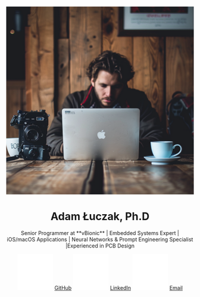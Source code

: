 ![img-full-width](./images/pic.png)


# <center> Adam Łuczak, Ph.D

<center> Senior Programmer at **vBionic** | Embedded Systems Expert | iOS/macOS Applications | Neural Networks & Prompt Engineering Specialist |Experienced in PCB Design

![img-icon](./icons/social_media_white/Github_white.svg) [GitHub](https://github.com/AdamLuczak)
![img-icon](./icons/social_media_white/LinkedIN_white.svg) [LinkedIn](https://www.linkedin.com/in/adamłuczak)
![img-icon](./icons/social_media_white/Outlook_white.svg) [Email](mailto:adam.luczak@outlook.com) 
